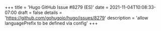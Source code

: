 +++
title = 'Hugo GitHub Issue #8279 (ES)'
date = 2021-11-04T10:08:33-07:00
draft = false
details = 'https://github.com/gohugoio/hugo/issues/8279'
description = 'allow languagePrefix to be defined via config'
+++
